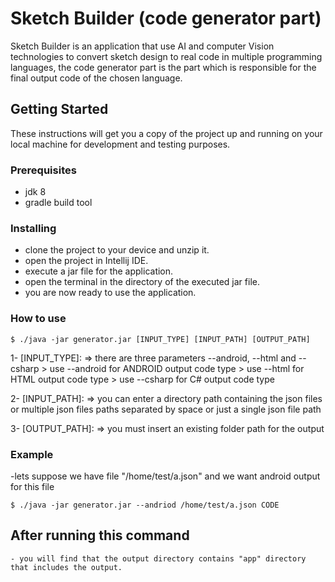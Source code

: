 # Sketch Builder (code generator part)

Sketch Builder is an application that use AI and computer Vision technologies to convert sketch design to real code in multiple programming languages, the code generator part is the part which is responsible for the final output code of the chosen language.

## Getting Started

These instructions will get you a copy of the project up and running on your local machine for development and testing purposes.

### Prerequisites

- jdk 8
- gradle build tool

### Installing

- clone the project to your device and unzip it.
- open the project in Intellij IDE.
- execute a jar file for the application.
- open the terminal in the directory of the executed jar file.
- you are now ready to use the application.

### How to use

```
$ ./java -jar generator.jar [INPUT_TYPE] [INPUT_PATH] [OUTPUT_PATH]
```

1- [INPUT_TYPE]: => there are three parameters --android, --html and --csharp
    > use --android for ANDROID output code type
	> use --html for HTML output code type
	> use --csharp for C# output code type
	
2- [INPUT_PATH]: => you can enter a directory path containing the json files or multiple json files paths separated by space or just a single json file path

3- [OUTPUT_PATH]: => you must insert an existing folder path for the output

### Example

-lets suppose we have file "/home/test/a.json" and we want android output for this file

```
$ ./java -jar generator.jar --andriod /home/test/a.json CODE
```

## After running this command
	- you will find that the output directory contains "app" directory that includes the output.
	





